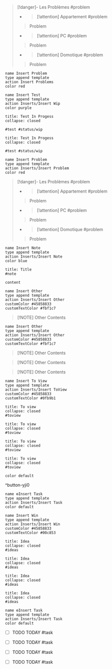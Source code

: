 
> [!danger]- Les Problèmes
> #problem 
> 
> - 
>   > [!attention] Appartement
>   > #problem 
> > Problem
> - 
>   > [!attention] PC
>   > #problem 
> > Problem
> - 
>   > [!attention] Domotique
>   > #problem 
> > Problem
> 

```button
name Insert Problem
type append template
action Insert Problems
color red
```




```button
name Insert Test
type append template
action Inserts/Insert Wip
color purple
```

```ad-example
title: Test In Progess
collapse: closed

#test #status/wip  

```


```ad-example
title: Test In Progess
collapse: closed

#test #status/wip  

```




```button
name Insert Problem
type append template
action Inserts/Insert Problem
color red
```

> [!danger]- Les Problèmes
> #problem 
> 
> - 
>   > [!attention] Appartement
>   > #problem 
> > Problem
> - 
>   > [!attention] PC
>   > #problem 
> > Problem
> - 
>   > [!attention] Domotique
>   > #problem 
> > Problem
> 


```button
name Insert Note
type append template
action Inserts/Insert Note
color blue
```

```ad-note
title: Title
#note

content 
```


```button
name Insert Other
type append template
action Inserts/Insert Other
customColor #45858833
customTextColor #fbf1c7
```

> [!NOTE] Other
> Contents



```button
name Insert Other
type append template
action Inserts/Insert Other
customColor #45858833
customTextColor #fbf1c7
```

> [!NOTE] Other
> Contents

> [!NOTE] Other
> Contents

> [!NOTE] Other
> Contents


```button
name Insert To View
type append template
action Inserts/Insert ToView
customColor #45858833
customTextColor #0fb9b1
```

```ad-hint
title: To view
collapse: closed
#toview 

```

```ad-hint
title: To view
collapse: closed
#toview 

```

```ad-hint
title: To view
collapse: closed
#toview 

```

```ad-hint
title: To view
collapse: closed
#toview 

```

```button
color default
```
^button-yji0




```button
name ⚙️Insert Task
type append template
action Inserts/Insert Task
color default
```




```button
name Insert Win
type append template
action Inserts/Insert Win
customColor #45858833
customTextColor #00c853
```

```ad-attention
title: Idea
collapse: closed
#ideas 

```

```ad-attention
title: Idea
collapse: closed
#ideas 

```

```ad-attention
title: Idea
collapse: closed
#ideas 

```

```ad-attention
title: Idea
collapse: closed
#ideas 

```


```button
name ⚙️Insert Task
type append template
action Inserts/Insert Task
color default
```

- [ ] TODO TODAY #task  

- [ ] TODO TODAY #task  

- [ ] TODO TODAY #task  

- [ ] TODO TODAY #task  





